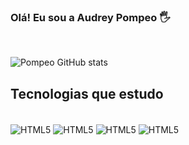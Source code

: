 ### Olá! Eu sou a Audrey Pompeo 🖐️

<div style="display:inline_block"><br/>

![Pompeo GitHub stats](https://github-readme-stats.vercel.app/api?username=audreypompeo&show_icons=true&theme=dracula)

## Tecnologias que estudo
<div style="display:inline_block"><br/>
<img align="center" alt="HTML5" src="https://img.shields.io/badge/HTML5-E34F26?style=for-the-badge&logo=html5&logoColor=white" />
<img align="center" alt="HTML5" src="https://img.shields.io/badge/CSS3-1572B6?style=for-the-badge&logo=css3&logoColor=white" /> <img align="center" alt="HTML5" src="https://img.shields.io/badge/JavaScript-F7DF1E?style=for-the-badge&logo=javascript&logoColor=black" /> <img align="center" alt="HTML5" src="https://img.shields.io/badge/C%23-239120?style=for-the-badge&logo=c-sharp&logoColor=white" />
</div>
